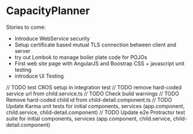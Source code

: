 # CapacityPlanner
Stories to come:
- Introduce WebService security
- Setup certificate based mutual TLS connection between client and server
- try out Lombok to manage boiler plate code for POJOs
- First web site page with AngularJS and Boostrap CSS + javascript unit testing
- introduce UI Testing

// TODO test CROS setup in integration test
// TODO remove hard-coded service url from child.service.ts
// TODO Check build warnings
// TODO Remove hard-coded child id from child-detail.component.ts
// TODO Update Karma unit tests for initial components, services (app.component, child.service, child-detail.component)
// TODO Update e2e Protractor test suite for initial components, services (app.component, child.service, child-detail.component)